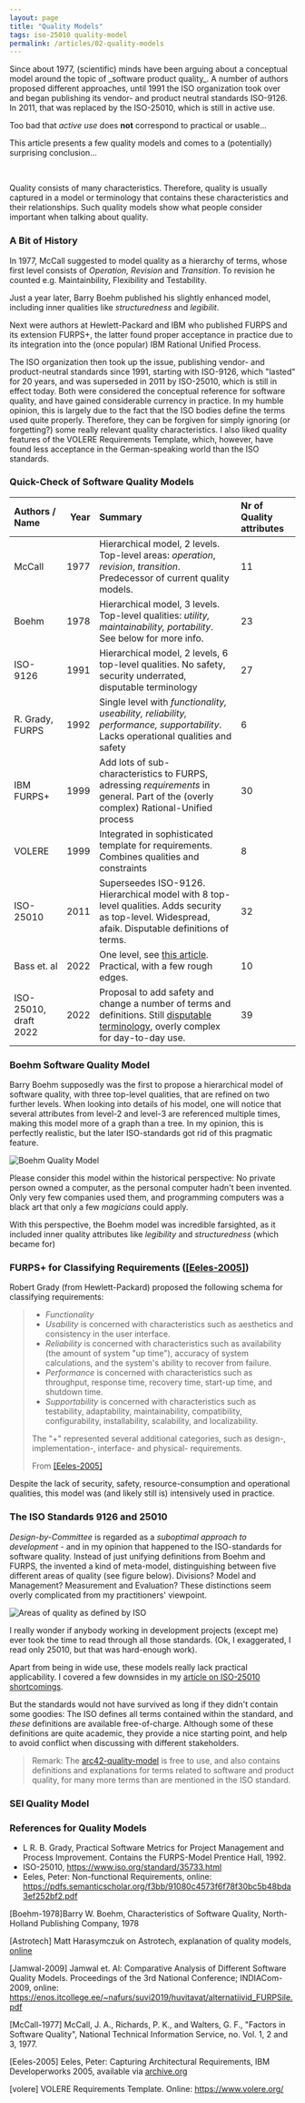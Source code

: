```yaml
---
layout: page
title: "Quality Models"
tags: iso-25010 quality-model
permalink: /articles/02-quality-models
---
```


<div class="arc42-help" markdown="1">
Since about 1977, (scientific) minds have been arguing about a conceptual model around the topic of _software product quality_.
A number of authors proposed different approaches, until 1991 the ISO organization took over and began publishing its vendor- and product neutral standards ISO-9126.
In 2011, that was replaced by the ISO-25010, which is still in active use.

Too bad that _active use_ does **not** correspond to practical or usable...

This article presents a few quality models and comes to a (potentially) surprising conclusion...

</div><br>

Quality consists of many characteristics. 
Therefore, quality is usually captured in a model or terminology that contains these
characteristics and their relationships. 
Such quality models show what people consider important when talking about quality.

### A Bit of History

In 1977, McCall suggested to model quality as a hierarchy of terms, whose first level consists of _Operation, Revision_ and _Transition_. To revision he counted e.g. Maintainbility, Flexibility and Testability.

Just a year later, Barry Boehm published his slightly enhanced model, including inner qualities like _structuredness_ and _legibilit_.

Next were authors at Hewlett-Packard and IBM who published FURPS and its extension FURPS+, the latter found proper acceptance in practice due to its integration into the (once popular) IBM Rational Unified Process. 

The ISO organization then took up the issue, publishing vendor- and product-neutral standards since 1991, starting with ISO-9126, which "lasted" for 20 years, and was superseded in 2011 by ISO-25010, which is still in effect today. 
Both were considered the conceptual reference for software quality, and have gained considerable currency in practice. 
In my humble opinion, this is largely due to the fact that the ISO bodies define the terms used quite properly. 
Therefore, they can be forgiven for simply ignoring (or forgetting?) some really relevant quality characteristics.
I also liked quality features of the VOLERE Requirements Template, which, however, have found less acceptance in the German-speaking world than the ISO standards.

### Quick-Check of Software Quality Models

| Authors / Name| Year | Summary | Nr of Quality attributes |
|:--------|-----:|:--------|:-------------------------|
| McCall  | 1977 | Hierarchical model, 2 levels. Top-level areas: _operation_, _revision_, _transition_. Predecessor of current quality models. | 11 |
| Boehm   | 1978 | Hierarchical model, 3 levels. Top-level qualities: _utility, maintainability, portability_. See below for more info. | 23 |
| ISO-9126 | 1991| Hierarchical model, 2 levels, 6 top-level qualities. No safety, security underrated, disputable terminology | 27 |
| R. Grady, FURPS | 1992 | Single level with _functionality, useability, reliability, performance, supportability_. Lacks operational qualities and safety | 6 |
| IBM FURPS+ | 1999 | Add lots of sub-characteristics to FURPS, adressing _requirements_ in general. Part of the (overly complex) Rational-Unified process | 30 |
| VOLERE | 1999 | Integrated in sophisticated template for requirements. Combines qualities and constraints | 8 |
| ISO-25010 | 2011 | Superseedes ISO-9126. Hierarchical model with 8 top-level qualities. Adds security as top-level. Widespread, afaik. Disputable definitions of terms. | 32 |
| Bass et. al | 2022 | One level, see [this article](/_articles/sei-quality-model). Practical, with a few rough edges. | 10 |
| ISO-25010, draft 2022 | 2022 | Proposal to add safety and change a number of terms and definitions. Still [disputable terminology](/articles/iso-25010-shortcomings), overly complex for day-to-day use.  | 39 |

### Boehm Software Quality Model
Barry Boehm supposedly was the first to propose a hierarchical model of software quality, with three top-level qualities, that are refined on two further levels. 
When looking into details of his model, one will notice that several attributes from level-2 and level-3 are referenced multiple times, making this model more of a graph than a tree.
In my opinion, this is perfectly realistic, but the later ISO-standards got rid of this pragmatic feature.

![Boehm Quality Model](/images/articles/quality-models/Boehm-Quality-Model.svg)

Please consider this model within the historical perspective: No private person owned a computer, as the personal computer hadn't been invented.
Only very few companies used them, and programming computers was a black art that only a few _magicians_ could apply.

With this perspective, the Boehm model was incredible farsighted, as it included inner quality attributes like _legibility_ and _structuredness_ (which became for)
### FURPS+ for Classifying Requirements ([[Eeles-2005]](#Eeles-2005))
Robert Grady (from Hewlett-Packard) proposed the following schema for classifying requirements:

>* _Functionality_
>* _Usability_ is concerned with characteristics such as aesthetics and consistency in the user interface.
>* _Reliability_ is concerned with characteristics such as availability (the amount of system "up time"), accuracy of system calculations, and the system's ability to recover from failure.
>* _Performance_ is concerned with characteristics such as throughput, response time, recovery time, start-up time, and shutdown time.
>* _Supportability_ is concerned with characteristics such as testability, adaptability, maintainability, compatibility, configurability, installability, scalability, and localizability.
>
>The "+" represented several additional categories, such as design-, implementation-, interface- and physical- requirements.
>
>From [[Eeles-2005]](#Eeles-2005)

Despite the lack of security, safety, resource-consumption and operational qualities, this model was (and likely still is) intensively used in practice.

### The ISO Standards 9126 and 25010
_Design-by-Committee_ is regarded as a _suboptimal approach to development_ - and in my opinion that happened to the ISO-standards for software quality.
Instead of just unifying definitions from Boehm and FURPS, the invented a kind of meta-model, distinguishing between five different areas of quality (see figure below).
Divisions? Model and Management? Measurement and Evaluation? 
These distinctions seem overly complicated from my practitioners' viewpoint.

![Areas of quality as defined by ISO](/images/articles/quality-models/ISO-25-Meta-Structure.svg)

I really wonder if anybody working in development projects (except me) ever took the time to read through all those standards. (Ok, I exaggerated, I read only 25010, but that was hard-enough work).

Apart from being in wide use, these models really lack practical applicability.
I covered a few downsides in my [article on ISO-25010 shortcomings](/_articles/03-iso-25010-shortcomings.md).

But the standards would not have survived as long if they didn't contain some goodies:
The ISO defines all terms contained within the standard, and _these_ definitions are available free-of-charge.
Although some of these definitions are quite academic, they provide a nice starting point, and help to avoid conflict when discussing with different stakeholders.

>Remark: The [arc42-quality-model](https://quality.arc42.org) is free to use, and also contains definitions and explanations for terms related to software and product quality, for many more terms than are mentioned in the ISO standard.

### SEI Quality Model

### References for Quality Models

* L R. B. Grady, Practical Software Metrics for Project Management and Process Improvement. Contains the FURPS-Model Prentice Hall, 1992.
* ISO-25010, https://www.iso.org/standard/35733.html
* Eeles, Peter: Non-functional Requirements, online: https://pdfs.semanticscholar.org/f3bb/91080c4573f6f78f30bc5b48bda3ef252bf2.pdf

<a id="boehm-1978">[Boehm-1978]</a>Barry W. Boehm, Characteristics of Software Quality, North-Holland Publishing Company, 1978

<a id="astrotech">[Astrotech]</a> Matt Harasymczuk on Astrotech, explanation of quality models, [online](https://dev.astrotech.io/sonarqube/quality-models.html)

<a id="jamwal">[Jamwal-2009]</a> Jamwal et. Al: Comparative Analysis of Different Software Quality Models. Proceedings of the 3rd National Conference; INDIACom-2009, online: https://enos.itcollege.ee/~nafurs/suvi2019/huvitavat/alternatiivid_FURPSile.pdf

<a id="McCall-1977">[McCall-1977]</a> McCall, J. A., Richards, P. K., and Walters, G. F., "Factors in Software Quality", National Technical Information Service, no. Vol. 1, 2 and 3, 1977.

<a id="Eeles-2005">[Eeles-2005]</a> Eeles, Peter: Capturing Architectural Requirements, IBM Developerworks 2005, available via [archive.org](https://web.archive.org/web/20201112020231/http://www.ibm.com/developerworks/rational/library/4706.html#N100A7)

<a id="volere">[volere]</a> VOLERE Requirements Template. Online: https://www.volere.org/
